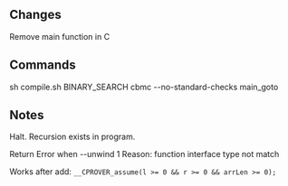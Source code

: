 ## Changes
Remove main function in C

## Commands
sh compile.sh BINARY_SEARCH
cbmc --no-standard-checks main_goto

## Notes
Halt.
Recursion exists in program.

Return Error when --unwind 1
Reason:
function interface type not match

Works after add:
`__CPROVER_assume(l >= 0 && r >= 0 && arrLen >= 0);`